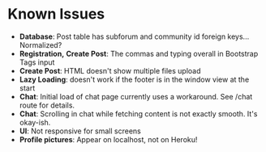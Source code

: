 # Known Issues

* __Database__: Post table has subforum and community id foreign keys... Normalized?
* __Registration,__ __Create Post__: The commas and typing overall in Bootstrap Tags input
* __Create Post__: HTML doesn't show multiple files upload
* __Lazy Loading__: doesn't work if the footer is in the window view at the start
* __Chat__: Initial load of chat page currently uses a workaround. See /chat route for details.
* __Chat__: Scrolling in chat while fetching content is not exactly smooth. It's okay-ish.
* __UI__: Not responsive for small screens
* __Profile pictures__: Appear on localhost, not on Heroku!
